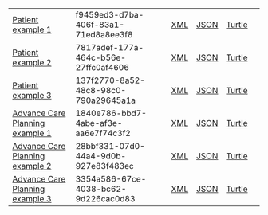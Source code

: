
<table class="list" width="100%"> 
             <tr>
                <td><a href="patient-f9459ed3-d7ba-406f-83a1-71ed8a8ee3f8.html">Patient example 1</a></td>
                <td>f9459ed3-d7ba-406f-83a1-71ed8a8ee3f8</td>
                <td><a href="patient-f9459ed3-d7ba-406f-83a1-71ed8a8ee3f8.xml.html">XML</a></td>
                <td><a href="patient-f9459ed3-d7ba-406f-83a1-71ed8a8ee3f8.json.html">JSON</a></td>
                <td><a href="patient-f9459ed3-d7ba-406f-83a1-71ed8a8ee3f8.ttl.html">Turtle</a></td>
                <td></td>
            </tr>
             <tr>
                <td><a href="patient-7817adef-177a-464c-b56e-27ffc0af4606.html">Patient example 2</a></td>
                <td>7817adef-177a-464c-b56e-27ffc0af4606</td>
                <td><a href="patient-7817adef-177a-464c-b56e-27ffc0af4606.xml.html">XML</a></td>
                <td><a href="patient-7817adef-177a-464c-b56e-27ffc0af4606.json.html">JSON</a></td>
                <td><a href="patient-7817adef-177a-464c-b56e-27ffc0af4606.ttl.html">Turtle</a></td>
                <td></td>
            </tr>
             <tr>
                <td><a href="patient-137f2770-8a52-48c8-98c0-790a29645a1a.html">Patient example 3</a></td>
                <td>137f2770-8a52-48c8-98c0-790a29645a1a</td>
                <td><a href="patient-137f2770-8a52-48c8-98c0-790a29645a1a.xml.html">XML</a></td>
                <td><a href="patient-137f2770-8a52-48c8-98c0-790a29645a1a.json.html">JSON</a></td>
                <td><a href="patient-137f2770-8a52-48c8-98c0-790a29645a1a.ttl.html">Turtle</a></td>
                <td></td>
            </tr>
             <tr>
                <td><a href="Composition-1840e786-bbd7-4abe-af3e-aa6e7f74c3f2.html">Advance Care Planning example 1</a></td>
                <td>1840e786-bbd7-4abe-af3e-aa6e7f74c3f2</td>
                <td><a href="Composition-1840e786-bbd7-4abe-af3e-aa6e7f74c3f2.xml.html">XML</a></td>
                <td><a href="Composition-1840e786-bbd7-4abe-af3e-aa6e7f74c3f2.json.html">JSON</a></td>
                <td><a href="Composition-1840e786-bbd7-4abe-af3e-aa6e7f74c3f2.ttl.html">Turtle</a></td>
                <td></td>
            </tr>
            <tr>
                <td><a href="Composition-28bbf331-07d0-44a4-9d0b-927e83f483ec.html">Advance Care Planning example 2</a></td>
                <td>28bbf331-07d0-44a4-9d0b-927e83f483ec</td>
                <td><a href="Composition-28bbf331-07d0-44a4-9d0b-927e83f483ec.xml.html">XML</a></td>
                <td><a href="Composition-28bbf331-07d0-44a4-9d0b-927e83f483ec.json.html">JSON</a></td>
                <td><a href="Composition-28bbf331-07d0-44a4-9d0b-927e83f483ec.ttl.html">Turtle</a></td>
                <td></td>
            </tr>
            <tr>
                <td><a href="Composition-3354a586-67ce-4038-bc62-9d226cac0d83.html">Advance Care Planning example 3</a></td>
                <td>3354a586-67ce-4038-bc62-9d226cac0d83</td>
                <td><a href="Composition-3354a586-67ce-4038-bc62-9d226cac0d83.xml.html">XML</a></td>
                <td><a href="Composition-3354a586-67ce-4038-bc62-9d226cac0d83.json.html">JSON</a></td>
                <td><a href="Composition-3354a586-67ce-4038-bc62-9d226cac0d83.ttl.html">Turtle</a></td>
                <td></td>
            </tr>
             
 </table>



